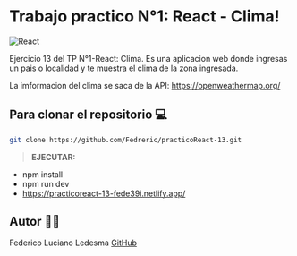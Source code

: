 # Trabajo practico N°1: React - Clima!

![React](https://blog.wildix.com/wp-content/uploads/2020/06/react-logo.jpg)

Ejercicio 13 del TP N°1-React: Clima.
Es una aplicacion web donde ingresas un pais o localidad y te muestra el clima de la zona ingresada.

La imformacion del clima se saca de la API: https://openweathermap.org/

## Para clonar el repositorio 💻

```bash
git clone https://github.com/Fedreric/practicoReact-13.git
```
>**EJECUTAR:** 
- npm install
- npm run dev 
- https://practicoreact-13-fede39i.netlify.app/

## Autor 👨‍💻
 Federico Luciano Ledesma [GitHub](https://github.com/Fedreric)
